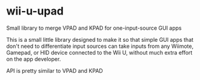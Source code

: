 # wii-u-upad
Small library to merge VPAD and KPAD for one-input-source GUI apps

This is a small little library designed to make it so that simple GUI apps that don't need to differentiate input sources can take inputs from any Wiimote, Gamepad, or HID device connected to the Wii U, without much extra effort on the app developer.

API is pretty similar to VPAD and KPAD
